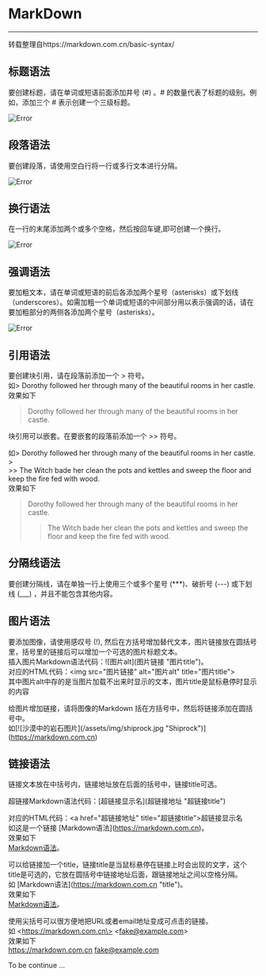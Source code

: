 # MarkDown  

---

转载整理自https://markdown.com.cn/basic-syntax/
## 标题语法  
要创建标题，请在单词或短语前面添加井号 (#) 。# 的数量代表了标题的级别。例如，添加三个 # 表示创建一个三级标题。  

![Error](http://m.qpic.cn/psc?/V51lhW9d4PA0CG0LznEN0Kc5h611DBx1/ruAMsa53pVQWN7FLK88i5tnthLVOm.o4hOR1dMNYK209ziGgrXT4*M4CwQDx2QuT21QR8AcuRobLAcxmNnN8X9xIrAvT0Cm9gUfGoixTTxc!/b&bo=WAPmAgAAAAADB50!&rf=viewer_4&t=5 "Title")

## 段落语法  
要创建段落，请使用空白行将一行或多行文本进行分隔。  

![Error](http://m.qpic.cn/psc?/V51lhW9d4PA0CG0LznEN0Kc5h611DBx1/ruAMsa53pVQWN7FLK88i5ugZ0cPQJKQ3Cd8g1UpvTLaWWOXdhlNQHhlSWoJoOQIvu61oAh1V1lnGETPhZSLlaixHCS0Uxr3T9pF*tpIxeHc!/b&bo=pAM3AQAAAAADB7M!&rf=viewer_4&t=5 "paragraph")

## 换行语法  
在一行的末尾添加两个或多个空格，然后按回车键,即可创建一个换行。  

![Error](http://m.qpic.cn/psc?/V51lhW9d4PA0CG0LznEN0Kc5h611DBx1/ruAMsa53pVQWN7FLK88i5ugZ0cPQJKQ3Cd8g1UpvTLYSJo1EBJ6UpuHAo.fMVZ50qK2l0AgfY.*RlLrDjzGMwL3XsqBlAEFFJkrdUcY2Vxo!/b&bo=oQPEAAAAAAADB0Q!&rf=viewer_4&t=5 "Line break")

## 强调语法  
要加粗文本，请在单词或短语的前后各添加两个星号（asterisks）或下划线（underscores）。如需加粗一个单词或短语的中间部分用以表示强调的话，请在要加粗部分的两侧各添加两个星号（asterisks）。  

![Error](http://m.qpic.cn/psc?/V51lhW9d4PA0CG0LznEN0Kc5h611DBx1/ruAMsa53pVQWN7FLK88i5ugZ0cPQJKQ3Cd8g1UpvTLazv1uZshnJAaslhl0RsUm2RgzR2y8ezhFP222EtOZ8t3L7sfukUHWLsksXv9Feoh4!/b&bo=mwP7AAAAAAADB0E!&rf=viewer_4&t=5 "Bold")

## 引用语法  
要创建块引用，请在段落前添加一个 > 符号。  
如> Dorothy followed her through many of the beautiful rooms in her castle. 效果如下  

> Dorothy followed her through many of the beautiful rooms in her castle.

块引用可以嵌套。在要嵌套的段落前添加一个 >> 符号。

如> Dorothy followed her through many of the beautiful rooms in her castle.  
\>  
\>> The Witch bade her clean the pots and kettles and sweep the floor and keep the fire fed with wood.  
效果如下  

> Dorothy followed her through many of the beautiful rooms in her castle.  
>  
>> The Witch bade her clean the pots and kettles and sweep the floor and keep the fire fed with wood.  

## 分隔线语法  
要创建分隔线，请在单独一行上使用三个或多个星号 (***)、破折号 (---) 或下划线 (___) ，并且不能包含其他内容。  

## 图片语法  
要添加图像，请使用感叹号 (!), 然后在方括号增加替代文本，图片链接放在圆括号里，括号里的链接后可以增加一个可选的图片标题文本。  
插入图片Markdown语法代码：\!\[图片alt](图片链接 "图片title")。  
对应的HTML代码：\<img src="图片链接" alt="图片alt" title="图片title"\>  
其中图片alt中存的是当图片加载不出来时显示的文本，图片title是鼠标悬停时显示的内容  

给图片增加链接，请将图像的Markdown 括在方括号中，然后将链接添加在圆括号中。  
如\[\!\[沙漠中的岩石图片](/assets/img/shiprock.jpg "Shiprock")](https://markdown.com.cn)

## 链接语法  
链接文本放在中括号内，链接地址放在后面的括号中，链接title可选。

超链接Markdown语法代码：\[超链接显示名](超链接地址 "超链接title")

对应的HTML代码：\<a href="超链接地址" title="超链接title">超链接显示名</a>  
如这是一个链接 \[Markdown语法](https://markdown.com.cn)。  
效果如下  
[Markdown语法](https://markdown.com.cn)。  

可以给链接加一个title，链接title是当鼠标悬停在链接上时会出现的文字，这个title是可选的，它放在圆括号中链接地址后面，跟链接地址之间以空格分隔。  
如 \[Markdown语法](https://markdown.com.cn "title")。  
效果如下  
[Markdown语法](https://markdown.com.cn "title")。  

使用尖括号可以很方便地把URL或者email地址变成可点击的链接。  
如 \<https://markdown.com.cn\>  \<fake@example.com\>  
效果如下  
<https://markdown.com.cn>  <fake@example.com>  

To be continue ...







